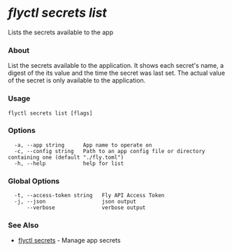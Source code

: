 # _flyctl secrets list_

Lists the secrets available to the app

### About

List the secrets available to the application. It shows each
secret's name, a digest of the its value and the time the secret was last set.
The actual value of the secret is only available to the application.

### Usage
~~~
flyctl secrets list [flags]
~~~

### Options

~~~
  -a, --app string      App name to operate on
  -c, --config string   Path to an app config file or directory containing one (default "./fly.toml")
  -h, --help            help for list
~~~

### Global Options

~~~
  -t, --access-token string   Fly API Access Token
  -j, --json                  json output
      --verbose               verbose output
~~~

### See Also

* [flyctl secrets](/docs/flyctl/secrets/)	 - Manage app secrets

